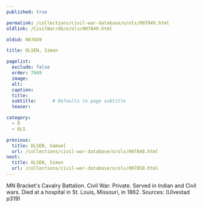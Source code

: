 ```yaml
---
published: true

permalink: /collections/civil-war-database/o/ols/007849.html
oldlink: /CivilWar/db/o/ols/007849.html

oldid: 007849

title: OLSEN, Simon

pagelist:
  exclude: false
  order: 7849
  image: 
  alt:
  caption:
  title:
  subtitle:      # Defaults to page subtitle
  teaser:

category: 
  - O 
  - OLS

previous:
  title: OLSEN, Samuel
  url: /collections/civil-war-database/o/ols/007848.html  
next:
  title: OLSEN, Simon
  url: /collections/civil-war-database/o/ols/007850.html   
---
```

MN Bracket&#39;s Cavalry Battalion. Civil War: Private. Served in Indian and Civil wars. Died at a hospital in St. Louis, Missouri, in 1862. Sources: (Ulvestad p319)